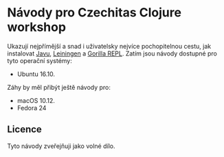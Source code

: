 # Návody pro Czechitas Clojure workshop

Ukazují nejpřímější a snad i uživatelsky nejvíce pochopitelnou cestu, jak instalovat [Javu](https://java.com), [Leiningen](https://leiningen.org) a [Gorilla REPL](http://gorilla-repl.org). Zatím jsou návody dostupné pro tyto operační systémy:

- Ubuntu 16.10.

Záhy by měl přibýt ještě návody pro:

- macOS 10.12.
- Fedora 24


## Licence

Tyto návody zveřejňuji jako volné dílo.